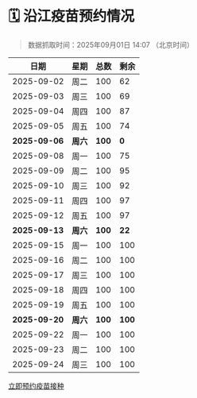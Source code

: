 # 🗓️ 沿江疫苗预约情况

> 数据抓取时间：2025年09月01日 14:07 （北京时间）

| 日期 | 星期 | 总数 | 剩余 |
|------|------|------|------|
| 2025-09-02 | 周二 | 100 | 62 |
| 2025-09-03 | 周三 | 100 | 69 |
| 2025-09-04 | 周四 | 100 | 87 |
| 2025-09-05 | 周五 | 100 | 74 |
| **2025-09-06** | **周六** | **100** | **0** |
| 2025-09-08 | 周一 | 100 | 75 |
| 2025-09-09 | 周二 | 100 | 95 |
| 2025-09-10 | 周三 | 100 | 92 |
| 2025-09-11 | 周四 | 100 | 97 |
| 2025-09-12 | 周五 | 100 | 97 |
| **2025-09-13** | **周六** | **100** | **22** |
| 2025-09-15 | 周一 | 100 | 100 |
| 2025-09-16 | 周二 | 100 | 100 |
| 2025-09-17 | 周三 | 100 | 100 |
| 2025-09-18 | 周四 | 100 | 100 |
| 2025-09-19 | 周五 | 100 | 100 |
| **2025-09-20** | **周六** | **100** | **100** |
| 2025-09-22 | 周一 | 100 | 100 |
| 2025-09-23 | 周二 | 100 | 100 |
| 2025-09-24 | 周三 | 100 | 100 |


<div class="button-container">
<a class="btn" href="http://yfzweb.ishequ.net/#/login" target="_blank">立即预约疫苗接种</a>
</div>
